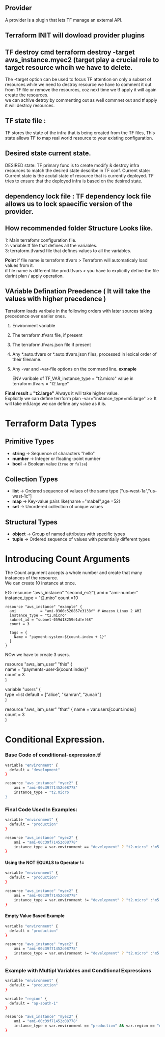 ## Provider
A provider is a plugin that lets TF manage an external API.

## Terraform INIT will dowload provider plugins

## TF destroy  cmd terraform destroy -target aws_instance.myec2  (target play a crucial role to target resource whcih we have to delete.

The -target option can be used to focus TF attention on only a subset of resources.while we need to destroy resource we have to comment it out from TF file
or remove the resources, coz next time we tf apply it will again create the resources.  
we can achive detroy by commenting out as well commnet out and tf apply it will destroy resources.  

## TF state file : 
TF stores the state of the infra that is being created from the TF files, This state allows TF to map real world resource to your existing configuration.

## Desired state current state. 
DESIRED state: TF primary func is to create modify & destroy infra resources to match the desired state describe in TF conf.
Current state: Current state is the acutal state of resource that is currently deployed.
TF tries to ensure that the deployed infra is based on the desired state.

## dependency lock file : TF dependency lock file allows us to lock spaecific version of the provider.

## How recommended folder Structure Looks like.

1: Main terrafomr configuration file.  
2: variable.tf file that defines all the variables.  
3: terraform.tfvarsd file that defines values to all the variables.  

**Point**
if file name is terraform.tfvars > Terraform will automaticaly load values from it.  
if file name is different like prod.tfvars > you have to explicitly define the file durint plan / apply operation.  

## VAriable Defination Preedence ( It will take the values with higher precedence )

Terraform loads varibale in the following orders with later sources taking precedence over earlier ones.  

1. Environment variable
2. The terraform.tfvars file, if present
3. The terraform.tfvars.json file if present
4. Any *.auto.tfvars or *.auto.tfvars.json files, processed in lexical order of their filename.
5. Any -var and -var-file options on the command line.
   **exmaple**

   ENV varibale of TF_VAR_instance_type = "t2.micro"
   value in terraform.tfvars = "t2.large"

**Final result = "t2.large"** Always it will take higher value.  
Explicitly we can define terrform plan -var="instance_type=m5.large"  >> It will take m5.large we can define any value as it is.  

# Terraform Data Types

## Primitive Types
- **string** → Sequence of characters  "hello"
- **number** → Integer or floating-point number  
- **bool** → Boolean value (`true` or `false`)  

## Collection Types
- **list** → Ordered sequence of values of the same type  ["us-west-1a","us-wast-1c"]  
- **map** → Key-value pairs  like{name ="mabel",age =52}  
- **set** → Unordered collection of unique values  

## Structural Types
- **object** → Group of named attributes with specific types  
- **tuple** → Ordered sequence of values with potentially different types
# Introducing Count Arguments  

The Count argument accepts a whole number and create that many instances of the resource.  
We can create 10 instance at once.  

EG: resource "aws_instacen" "second_ec2"{
ami = "ami-number"
instance_type = "t2.miro"
count =10

```
resource "aws_instance" "example" {
  ami           = "ami-0360c520857e3138f" # Amazon Linux 2 AMI
  instance_type = "t2.micro"
  subnet_id = "subnet-059d18259e1dfef68"
  count = 3

  tags = {
    Name = "payment-system-${count.index + 1}"
  }
}
```

NOw we have to create 3 users.  

resource "aws_iam_user" "this" {  
name = "payments-user-${count.index}"  
count = 3  
}  

variable "users" {  
type =list 
default = ["alice", "kamran", "zunair"]  
}  

resource "aws_iam_user" "that" {
name = var.users[count.index]  
count = 3  
}  

# Conditional Expression.

### Base Code of conditional-expression.tf

```sh
variable "environment" {
  default = "development"
}

resource "aws_instance" "myec2" {
    ami = "ami-00c39f71452c08778"
    instance_type = "t2.micro
}
```

### Final Code Used In Examples:

```sh
variable "environment" {
  default = "production"
}

resource "aws_instance" "myec2" {
    ami = "ami-00c39f71452c08778"
    instance_type = var.environment == "development" ? "t2.micro" :"m5.large" 
}
```
#### Using the NOT EQUALS to Operator !=
```sh
variable "environment" {
  default = "production"
}

resource "aws_instance" "myec2" {
    ami = "ami-00c39f71452c08778"
    instance_type = var.environment != "development" ? "t2.micro" :"m5.large" 
}
```

#### Empty Value Based Example

```sh
variable "environment" {
  default = "production"
}

resource "aws_instance" "myec2" {
    ami = "ami-00c39f71452c08778"
    instance_type = var.environment != "development" ? "t2.micro" :"m5.large" 
}
```


### Example with Multipl Variables and Conditional Expressions

```sh
variable "environment" {
  default = "production"
}

variable "region" {
  default = "ap-south-1"
}

resource "aws_instance" "myec2" {
    ami = "ami-00c39f71452c08778"
    instance_type = var.environment == "production" && var.region == "us-east-1" ? "m5.large" : "t2.micro"
}
```


